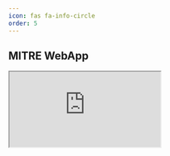 ```yaml
---
icon: fas fa-info-circle
order: 5
---
```


## MITRE WebApp

<iframe src="https://security-tapestry.github.io/attack-navigator/v3/enterprise/"></iframe>